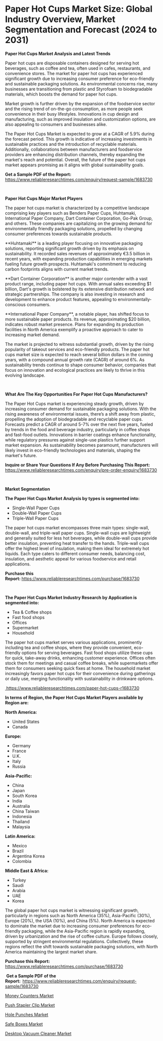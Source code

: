 <p><h1>Paper Hot Cups Market Size: Global Industry Overview, Market Segmentation and Forecast (2024 to 2031)</h1></p><p><strong>Paper Hot Cups Market Analysis and Latest Trends</strong></p>
<p><p>Paper hot cups are disposable containers designed for serving hot beverages, such as coffee and tea, often used in cafes, restaurants, and convenience stores. The market for paper hot cups has experienced significant growth due to increasing consumer preference for eco-friendly and sustainable packaging solutions. As environmental concerns rise, many businesses are transitioning from plastic and Styrofoam to biodegradable materials, which boosts the demand for paper hot cups.</p><p>Market growth is further driven by the expansion of the foodservice sector and the rising trend of on-the-go consumption, as more people seek convenience in their busy lifestyles. Innovations in cup design and manufacturing, such as improved insulation and customization options, are also appealing to consumers and businesses alike.</p><p>The Paper Hot Cups Market is expected to grow at a CAGR of 5.9% during the forecast period. This growth is indicative of increasing investments in sustainable practices and the introduction of recyclable materials. Additionally, collaborations between manufacturers and foodservice providers are enhancing distribution channels, thereby expanding the market's reach and potential. Overall, the future of the paper hot cups market appears promising as it aligns with global sustainability goals.</p></p>
<p><strong>Get a Sample PDF of the Report:&nbsp;</strong> <a href="https://www.reliableresearchtimes.com/enquiry/request-sample/1683730?utm_campaign=1386&utm_medium=2&utm_source=Github&utm_content=ia&utm_term=15102024&utm_id=paper-hot-cups">https://www.reliableresearchtimes.com/enquiry/request-sample/1683730</a></p>
<p>&nbsp;</p>
<p><strong>Paper Hot Cups Major Market Players</strong></p>
<p><p>The paper hot cups market is characterized by a competitive landscape comprising key players such as Benders Paper Cups, Huhtamaki, International Paper Company, Dart Container Corporation, Go-Pak Group, and others. These companies are capitalizing on the growing demand for environmentally friendly packaging solutions, propelled by changing consumer preferences towards sustainable products.</p><p>**Huhtamaki** is a leading player focusing on innovative packaging solutions, reporting significant growth driven by its emphasis on sustainability. It recorded sales revenues of approximately €3.5 billion in recent years, with expanding production capabilities in emerging markets fueling future growth prospects. Huhtamaki's commitment to reducing carbon footprints aligns with current market trends.</p><p>**Dart Container Corporation** is another major contender with a vast product range, including paper hot cups. With annual sales exceeding $1 billion, Dart's growth is bolstered by its extensive distribution network and strategic partnerships. The company is also investing in research and development to enhance product features, appealing to environmentally-conscious consumers.</p><p>**International Paper Company**, a notable player, has shifted focus to more sustainable paper products. Its revenue, approximating $20 billion, indicates robust market presence. Plans for expanding its production facilities in North America exemplify a proactive approach to cater to increasing market demand.</p><p>The market is projected to witness substantial growth, driven by the rising popularity of takeout services and eco-friendly products. The paper hot cups market size is expected to reach several billion dollars in the coming years, with a compound annual growth rate (CAGR) of around 6%. As sustainability trends continue to shape consumer behavior, companies that focus on innovation and ecological practices are likely to thrive in this evolving landscape.</p></p>
<p>&nbsp;</p>
<p><strong>What Are The Key Opportunities For Paper Hot Cups Manufacturers?</strong></p>
<p><p>The Paper Hot Cups market is experiencing steady growth, driven by increasing consumer demand for sustainable packaging solutions. With the rising awareness of environmental issues, there’s a shift away from plastic, propelling the adoption of biodegradable and recyclable paper cups. Forecasts predict a CAGR of around 5-7% over the next five years, fueled by trends in the food and beverage industry, particularly in coffee shops and fast-food outlets. Innovations in barrier coatings enhance functionality, while regulatory pressures against single-use plastics further support market expansion. As sustainability becomes paramount, manufacturers will likely invest in eco-friendly technologies and materials, shaping the market's future.</p></p>
<p><strong>Inquire or Share Your Questions If Any Before Purchasing This Report:</strong> <a href="https://www.reliableresearchtimes.com/enquiry/pre-order-enquiry/1683730?utm_campaign=1386&utm_medium=2&utm_source=Github&utm_content=ia&utm_term=15102024&utm_id=paper-hot-cups">https://www.reliableresearchtimes.com/enquiry/pre-order-enquiry/1683730</a></p>
<p>&nbsp;</p>
<p><strong>Market Segmentation</strong></p>
<p><strong>The Paper Hot Cups Market Analysis by types is segmented into:</strong></p>
<p><ul><li>Single-Wall Paper Cups</li><li>Double-Wall Paper Cups</li><li>Triple-Wall Paper Cups</li></ul></p>
<p><p>The paper hot cups market encompasses three main types: single-wall, double-wall, and triple-wall paper cups. Single-wall cups are lightweight and generally suited for less hot beverages, while double-wall cups provide better insulation, preventing heat transfer to the hands. Triple-wall cups offer the highest level of insulation, making them ideal for extremely hot liquids. Each type caters to different consumer needs, balancing cost, insulation, and aesthetic appeal for various foodservice and retail applications.</p></p>
<p><strong>Purchase this Report:&nbsp;</strong><a href="https://www.reliableresearchtimes.com/purchase/1683730?utm_campaign=1386&utm_medium=2&utm_source=Github&utm_content=ia&utm_term=15102024&utm_id=paper-hot-cups">https://www.reliableresearchtimes.com/purchase/1683730</a></p>
<p>&nbsp;</p>
<p><strong>The Paper Hot Cups Market Industry Research by Application is segmented into:</strong></p>
<p><ul><li>Tea & Coffee shops</li><li>Fast food shops</li><li>Offices</li><li>Supermarket</li><li>Household</li></ul></p>
<p><p>The paper hot cups market serves various applications, prominently including tea and coffee shops, where they provide convenient, eco-friendly options for serving beverages. Fast food shops utilize these cups for quick, take-away drinks, enhancing customer experience. Offices often stock them for meetings and casual coffee breaks, while supermarkets offer them for consumers seeking quick fixes at home. The household market increasingly favors paper hot cups for their convenience during gatherings or daily use, merging functionality with sustainability in drinkware options.</p></p>
<p><a href="https://www.reliableresearchtimes.com/paper-hot-cups-r1683730?utm_campaign=1386&utm_medium=2&utm_source=Github&utm_content=ia&utm_term=15102024&utm_id=paper-hot-cups">&nbsp;https://www.reliableresearchtimes.com/paper-hot-cups-r1683730</a></p>
<p><strong>In terms of Region, the Paper Hot Cups Market Players available by Region are:</strong></p>
<p>
    <p> <strong> North America: </strong>
        <ul>
            <li>United States</li>
            <li>Canada</li>
        </ul>
        </p> 
    <p> <strong> Europe: </strong>
        <ul>
            <li>Germany</li>
            <li>France</li>
            <li>U.K.</li>
            <li>Italy</li>
            <li>Russia</li>
        </ul>
        </p> 
    <p> <strong> Asia-Pacific: </strong>
        <ul>
            <li>China</li>
            <li>Japan</li>
            <li>South Korea</li>
            <li>India</li>
            <li>Australia</li>
            <li>China Taiwan</li>
            <li>Indonesia</li>
            <li>Thailand</li>
            <li>Malaysia</li>
        </ul>
        </p> 
    <p> <strong> Latin America: </strong>
        <ul>
            <li>Mexico</li>
            <li>Brazil</li>
            <li>Argentina Korea</li>
            <li>Colombia</li>
        </ul>
        </p> 
    <p> <strong> Middle East & Africa: </strong>
        <ul>
            <li>Turkey</li>
            <li>Saudi</li>
            <li>Arabia</li>
            <li>UAE</li>
            <li>Korea</li>
        </ul>
    </p>
    </p>
<p><p>The global paper hot cups market is witnessing significant growth, particularly in regions such as North America (35%), Asia-Pacific (30%), Europe (20%), the USA (10%), and China (5%). North America is expected to dominate the market due to increasing consumer preferences for eco-friendly packaging, while the Asia-Pacific region is rapidly expanding, driven by urbanization and the rise of coffee culture. Europe follows closely, supported by stringent environmental regulations. Collectively, these regions reflect the shift towards sustainable packaging solutions, with North America maintaining the largest market share.</p></p>
<p><strong>Purchase this Report: </strong><a href="https://www.reliableresearchtimes.com/purchase/1683730?utm_campaign=1386&utm_medium=2&utm_source=Github&utm_content=ia&utm_term=15102024&utm_id=paper-hot-cups">https://www.reliableresearchtimes.com/purchase/1683730</a></p>
<p>&nbsp;<strong>Get a Sample PDF of the Report:&nbsp;&nbsp;</strong><a href="https://www.reliableresearchtimes.com/enquiry/request-sample/1683730?utm_campaign=1386&utm_medium=2&utm_source=Github&utm_content=ia&utm_term=15102024&utm_id=paper-hot-cups">https://www.reliableresearchtimes.com/enquiry/request-sample/1683730</a></p>
<p><strong></strong></p>
<p><p><a href="https://www.linkedin.com/pulse/money-counters-market-outlook-forecast-from-2024-2031-my-mkt-intel-7l4if?utm_campaign=1386&utm_medium=2&utm_source=Github&utm_content=ia&utm_term=15102024&utm_id=paper-hot-cups">Money Counters Market</a></p><p><a href="https://www.linkedin.com/pulse/global-push-stapler-clip-market-pulse-trends-growth-analysis-9uoof?trk=public_post_embed_feed-article-content&utm_campaign=1386&utm_medium=2&utm_source=Github&utm_content=ia&utm_term=15102024&utm_id=paper-hot-cups">Push Stapler Clip Market</a></p><p><a href="https://www.linkedin.com/pulse/market-insights-global-hole-punches-forecast-innovation-trends-7d3jf?utm_campaign=1386&utm_medium=2&utm_source=Github&utm_content=ia&utm_term=15102024&utm_id=paper-hot-cups">Hole Punches Market</a></p><p><a href="https://www.linkedin.com/pulse/global-safe-boxes-market-share-growth-opportunities-growing-hf6kf?trk=public_post_embed_feed-article-content&utm_campaign=1386&utm_medium=2&utm_source=Github&utm_content=ia&utm_term=15102024&utm_id=paper-hot-cups">Safe Boxes Market</a></p><p><a href="https://www.linkedin.com/pulse/desktop-vacuum-cleaner-market-forecast-global-trends-analysis-5cmwf?utm_campaign=1386&utm_medium=2&utm_source=Github&utm_content=ia&utm_term=15102024&utm_id=paper-hot-cups">Desktop Vacuum Cleaner Market</a></p></p>